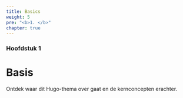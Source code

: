 ```yaml
---
title: Basics
weight: 5
pre: "<b>1. </b>"
chapter: true
---
```

### Hoofdstuk 1

# Basis

Ontdek waar dit Hugo-thema over gaat en de kernconcepten erachter.
